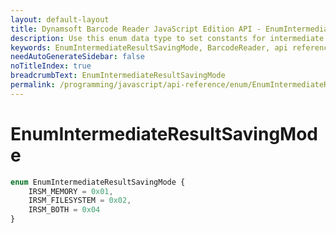 ```yaml
---
layout: default-layout
title: Dynamsoft Barcode Reader JavaScript Edition API - EnumIntermediateResultSavingMode
description: Use this enum data type to set constants for intermediate result saving mode of barcodes  when using Dynamsoft Barcode Reader JavaScript Edition in your project.
keywords: EnumIntermediateResultSavingMode, BarcodeReader, api reference, javascript, js
needAutoGenerateSidebar: false
noTitleIndex: true
breadcrumbText: EnumIntermediateResultSavingMode
permalink: /programming/javascript/api-reference/enum/EnumIntermediateResultSavingMode.html
---
```



# EnumIntermediateResultSavingMode

```ts
enum EnumIntermediateResultSavingMode { 
    IRSM_MEMORY = 0x01, 
    IRSM_FILESYSTEM = 0x02, 
    IRSM_BOTH = 0x04 
}
```
